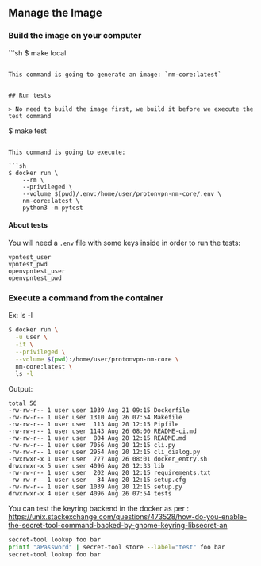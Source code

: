 ## Manage the Image


### Build the image on your computer

``̀ sh
$ make local
```

This command is going to generate an image: `nm-core:latest`


## Run tests

> No need to build the image first, we build it before we execute the test command

```
$ make test
```

This command is going to execute:

```sh
$ docker run \
    --rm \
    --privileged \
    --volume $(pwd)/.env:/home/user/protonvpn-nm-core/.env \
    nm-core:latest \
    python3 -m pytest

```
#### About tests

You will need a `.env` file with some keys inside in order to run the tests:

```
vpntest_user
vpntest_pwd
openvpntest_user
openvpntest_pwd
```

### Execute a command from the container

Ex: ls -l

```sh
$ docker run \
  -u user \
  -it \
  --privileged \
  --volume $(pwd):/home/user/protonvpn-nm-core \
  nm-core:latest \
  ls -l
```

Output:
```
total 56
-rw-rw-r-- 1 user user 1039 Aug 21 09:15 Dockerfile
-rw-rw-r-- 1 user user 1310 Aug 26 07:54 Makefile
-rw-rw-r-- 1 user user  113 Aug 20 12:15 Pipfile
-rw-rw-r-- 1 user user 1143 Aug 26 08:00 README-ci.md
-rw-rw-r-- 1 user user  804 Aug 20 12:15 README.md
-rw-rw-r-- 1 user user 7056 Aug 20 12:15 cli.py
-rw-rw-r-- 1 user user 2954 Aug 20 12:15 cli_dialog.py
-rwxrwxr-x 1 user user  777 Aug 26 08:01 docker_entry.sh
drwxrwxr-x 5 user user 4096 Aug 20 12:33 lib
-rw-rw-r-- 1 user user  202 Aug 20 12:15 requirements.txt
-rw-rw-r-- 1 user user   34 Aug 20 12:15 setup.cfg
-rw-rw-r-- 1 user user 1039 Aug 20 12:15 setup.py
drwxrwxr-x 4 user user 4096 Aug 26 07:54 tests
```

You can test the keyring backend in the docker as per : https://unix.stackexchange.com/questions/473528/how-do-you-enable-the-secret-tool-command-backed-by-gnome-keyring-libsecret-an


```sh
secret-tool lookup foo bar
printf "aPassword" | secret-tool store --label="test" foo bar
secret-tool lookup foo bar
```

